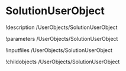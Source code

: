 <!-- MOOSE Documentation Stub: Remove this when content is added. -->

# SolutionUserObject
!description /UserObjects/SolutionUserObject

!parameters /UserObjects/SolutionUserObject

!inputfiles /UserObjects/SolutionUserObject

!childobjects /UserObjects/SolutionUserObject
